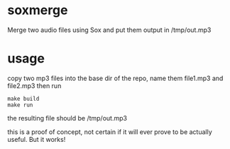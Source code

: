 # soxmerge
Merge two audio files using Sox and put them output in /tmp/out.mp3

# usage
copy two mp3 files into the base dir of the repo, name them file1.mp3 and file2.mp3 then run
```
make build
make run
```

the resulting file should be /tmp/out.mp3

this is a proof of concept, not certain if it will ever prove to be actually useful.  But it works!
